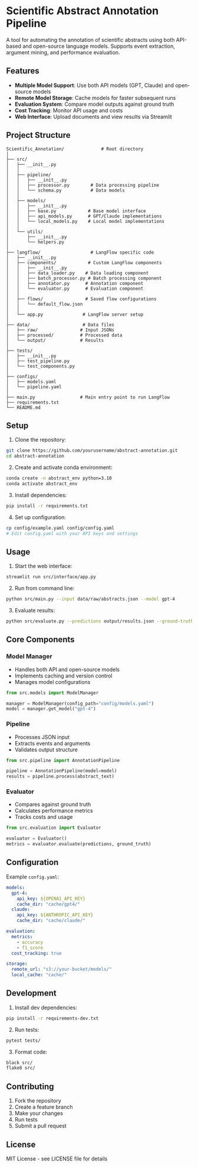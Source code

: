 # Scientific Abstract Annotation Pipeline

A tool for automating the annotation of scientific abstracts using both API-based and open-source language models. Supports event extraction, argument mining, and performance evaluation.

## Features

- **Multiple Model Support**: Use both API models (GPT, Claude) and open-source models
- **Remote Model Storage**: Cache models for faster subsequent runs
- **Evaluation System**: Compare model outputs against ground truth
- **Cost Tracking**: Monitor API usage and costs
- **Web Interface**: Upload documents and view results via Streamlit

## Project Structure

```
Scientific_Annotation/              # Root directory                        
│
├── src/                         
│   ├── __init__.py
│   │
│   ├── pipeline/               
│   │   ├── __init__.py
│   │   ├── processor.py        # Data processing pipeline
│   │   └── schema.py           # Data models
│   │
│   ├── models/                 
│   │   ├── __init__.py
│   │   ├── base.py            # Base model interface
│   │   ├── api_models.py      # GPT/Claude implementations
│   │   └── local_models.py    # Local model implementations
│   │
│   └── utils/                 
│       ├── __init__.py
│       └── helpers.py
│
├── langflow/                   # LangFlow specific code
│   ├── __init__.py
│   ├── components/            # Custom LangFlow components
│   │   ├── __init__.py
│   │   ├── data_loader.py    # Data loading component
│   │   ├── batch_processor.py # Batch processing component
│   │   ├── annotator.py      # Annotation component
│   │   └── evaluator.py      # Evaluation component
│   │
│   ├── flows/                # Saved flow configurations
│   │   └── default_flow.json
│   │
│   └── app.py               # LangFlow server setup
│
├── data/                    # Data files
│   ├── raw/                # Input JSONs
│   ├── processed/          # Processed data
│   └── output/             # Results
│
├── tests/                  
│   ├── __init__.py
│   ├── test_pipeline.py
│   └── test_components.py
│
├── configs/                
│   ├── models.yaml
│   └── pipeline.yaml
│
├── main.py                 # Main entry point to run LangFlow
├── requirements.txt
└── README.md
```

## Setup

1. Clone the repository:
```bash
git clone https://github.com/yourusername/abstract-annotation.git
cd abstract-annotation
```

2. Create and activate conda environment:
```bash
conda create -n abstract_env python=3.10
conda activate abstract_env
```

3. Install dependencies:
```bash
pip install -r requirements.txt
```

4. Set up configuration:
```bash
cp config/example.yaml config/config.yaml
# Edit config.yaml with your API keys and settings
```

## Usage

1. Start the web interface:
```bash
streamlit run src/interface/app.py
```

2. Run from command line:
```bash
python src/main.py --input data/raw/abstracts.json --model gpt-4
```

3. Evaluate results:
```bash
python src/evaluate.py --predictions output/results.json --ground-truth data/annotated/
```

## Core Components

### Model Manager
- Handles both API and open-source models
- Implements caching and version control
- Manages model configurations

```python
from src.models import ModelManager

manager = ModelManager(config_path="config/models.yaml")
model = manager.get_model("gpt-4")
```

### Pipeline
- Processes JSON input
- Extracts events and arguments
- Validates output structure

```python
from src.pipeline import AnnotationPipeline

pipeline = AnnotationPipeline(model=model)
results = pipeline.process(abstract_text)
```

### Evaluator
- Compares against ground truth
- Calculates performance metrics
- Tracks costs and usage

```python
from src.evaluation import Evaluator

evaluator = Evaluator()
metrics = evaluator.evaluate(predictions, ground_truth)
```

## Configuration

Example `config.yaml`:
```yaml
models:
  gpt-4:
    api_key: ${OPENAI_API_KEY}
    cache_dir: "cache/gpt4/"
  claude:
    api_key: ${ANTHROPIC_API_KEY}
    cache_dir: "cache/claude/"

evaluation:
  metrics:
    - accuracy
    - f1_score
  cost_tracking: true

storage:
  remote_url: "s3://your-bucket/models/"
  local_cache: "cache/"
```

## Development

1. Install dev dependencies:
```bash
pip install -r requirements-dev.txt
```

2. Run tests:
```bash
pytest tests/
```

3. Format code:
```bash
black src/
flake8 src/
```

## Contributing

1. Fork the repository
2. Create a feature branch
3. Make your changes
4. Run tests
5. Submit a pull request

## License

MIT License - see LICENSE file for details